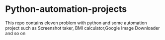 # Python-automation-projects
This repo contains eleven problem with python and some automation project such as Screenshot taker, BMI calculator,Google Image Downloader and so on
